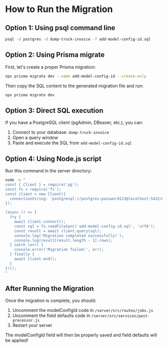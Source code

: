 # How to Run the Migration

## Option 1: Using psql command line
```bash
psql -U postgres -d dump-truck-invoice -f add-model-config-id.sql
```

## Option 2: Using Prisma migrate
First, let's create a proper Prisma migration:
```bash
npx prisma migrate dev --name add-model-config-id --create-only
```

Then copy the SQL content to the generated migration file and run:
```bash
npx prisma migrate dev
```

## Option 3: Direct SQL execution
If you have a PostgreSQL client (pgAdmin, DBeaver, etc.), you can:
1. Connect to your database: `dump-truck-invoice`
2. Open a query window
3. Paste and execute the SQL from `add-model-config-id.sql`

## Option 4: Using Node.js script
Run this command in the server directory:
```bash
node -e "
const { Client } = require('pg');
const fs = require('fs');
const client = new Client({
  connectionString: 'postgresql://postgres:password123@localhost:5432/dump-truck-invoice'
});

(async () => {
  try {
    await client.connect();
    const sql = fs.readFileSync('add-model-config-id.sql', 'utf8');
    const result = await client.query(sql);
    console.log('Migration completed successfully!');
    console.log(result[result.length - 1].rows);
  } catch (err) {
    console.error('Migration failed:', err);
  } finally {
    await client.end();
  }
})();
"
```

## After Running the Migration

Once the migration is complete, you should:

1. Uncomment the modelConfigId code in `/server/src/routes/jobs.js`
2. Uncomment the field defaults code in `/server/src/services/post-processor.js`
3. Restart your server

The modelConfigId field will then be properly saved and field defaults will be applied!